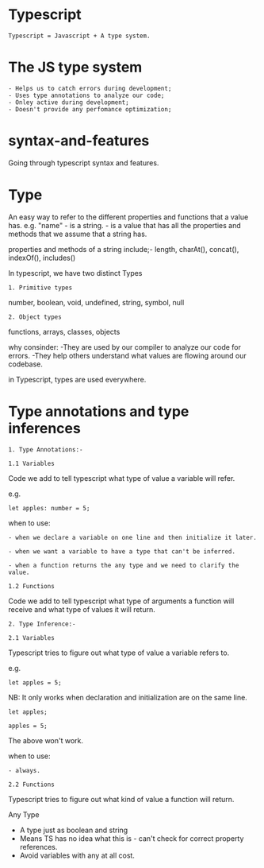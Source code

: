 # Typescript

    Typescript = Javascript + A type system.

# The JS type system

    - Helps us to catch errors during development; 
    - Uses type annotations to analyze our code; 
    - Onley active during development; 
    - Doesn't provide any perfomance optimization; 

# syntax-and-features

Going through typescript syntax and features.

# Type
An easy way to refer to the different properties and functions that a value has.
e.g.
    "name" - is a string.
           - is a value that has all the properties and methods that we assume that a string has.

properties and methods of a string include;- length, charAt(), concat(), indexOf(), includes()

In typescript, we have two distinct Types 

    1. Primitive types
number, boolean, void, undefined, string, symbol, null

    2. Object types
functions, arrays, classes, objects

why consinder:
    -They are used by our compiler to analyze our code for errors.
    -They help others understand what values are flowing around our codebase.
 
in Typescript, types are used everywhere.

# Type annotations and type inferences

    1. Type Annotations:- 

    1.1 Variables

Code we add to tell typescript what type of value a variable will refer.

e.g.  

    let apples: number = 5;

when to use:

    - when we declare a variable on one line and then initialize it later.

    - when we want a variable to have a type that can't be inferred.

    - when a function returns the any type and we need to clarify the value.

    1.2 Functions

Code we add to tell typescript what type of arguments a function will receive and what type of values it will return.

    2. Type Inference:-

    2.1 Variables

Typescript tries to figure out what type of value a variable refers to.

e.g.

    let apples = 5;

NB: It only works when declaration and initialization are on the same line.

    let apples;

    apples = 5;

The above won't work.

when to use:

    - always.

    2.2 Functions

Typescript tries to figure out what kind of value a function will return.

Any Type
- A type just as boolean and string
- Means TS has no idea what this is - can't check for correct  property references.
- Avoid variables with any at all cost.
